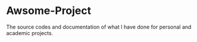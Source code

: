 # Awsome-Project

The source codes and documentation of what I have done for personal and academic projects.
